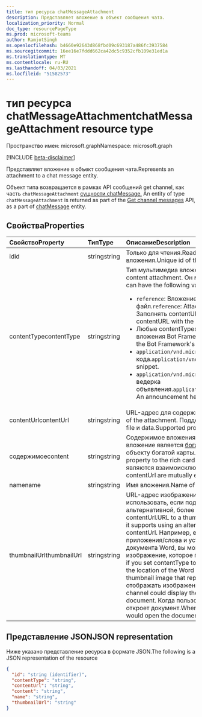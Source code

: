 ```yaml
---
title: тип ресурса chatMessageAttachment
description: Представляет вложение в объект сообщения чата.
localization_priority: Normal
doc_type: resourcePageType
ms.prod: microsoft-teams
author: RamjotSingh
ms.openlocfilehash: b4660e92643d868fbd09c693187a486fc3937584
ms.sourcegitcommit: 16ee16e7fddd662ca42dc5c9352cfb109e31ed1a
ms.translationtype: MT
ms.contentlocale: ru-RU
ms.lasthandoff: 04/03/2021
ms.locfileid: "51582573"
---
```

# <a name="chatmessageattachment-resource-type"></a><span data-ttu-id="1df08-103">тип ресурса chatMessageAttachment</span><span class="sxs-lookup"><span data-stu-id="1df08-103">chatMessageAttachment resource type</span></span>

<span data-ttu-id="1df08-104">Пространство имен: microsoft.graph</span><span class="sxs-lookup"><span data-stu-id="1df08-104">Namespace: microsoft.graph</span></span>

[!INCLUDE [beta-disclaimer](../../includes/beta-disclaimer.md)]

<span data-ttu-id="1df08-105">Представляет вложение в объект сообщения чата.</span><span class="sxs-lookup"><span data-stu-id="1df08-105">Represents an attachment to a chat message entity.</span></span>

<span data-ttu-id="1df08-106">Объект типа возвращается в рамках API сообщений get channel, как часть `chatMessageAttachment` [сущности chatMessage.](chatmessage.md) [](../api/channel-list-messages.md)</span><span class="sxs-lookup"><span data-stu-id="1df08-106">An entity of type `chatMessageAttachment` is returned as part of the [Get channel messages](../api/channel-list-messages.md) API, as a part of [chatMessage](chatmessage.md) entity.</span></span>

## <a name="properties"></a><span data-ttu-id="1df08-107">Свойства</span><span class="sxs-lookup"><span data-stu-id="1df08-107">Properties</span></span>
| <span data-ttu-id="1df08-108">Свойство</span><span class="sxs-lookup"><span data-stu-id="1df08-108">Property</span></span>     | <span data-ttu-id="1df08-109">Тип</span><span class="sxs-lookup"><span data-stu-id="1df08-109">Type</span></span>   |<span data-ttu-id="1df08-110">Описание</span><span class="sxs-lookup"><span data-stu-id="1df08-110">Description</span></span>|
|:---------------|:--------|:----------|
|<span data-ttu-id="1df08-111">id</span><span class="sxs-lookup"><span data-stu-id="1df08-111">id</span></span>|<span data-ttu-id="1df08-112">string</span><span class="sxs-lookup"><span data-stu-id="1df08-112">string</span></span>| <span data-ttu-id="1df08-113">Только для чтения.</span><span class="sxs-lookup"><span data-stu-id="1df08-113">Read-only.</span></span> <span data-ttu-id="1df08-114">Уникальный id вложения.</span><span class="sxs-lookup"><span data-stu-id="1df08-114">Unique id of the attachment.</span></span>|
|<span data-ttu-id="1df08-115">contentType</span><span class="sxs-lookup"><span data-stu-id="1df08-115">contentType</span></span>| <span data-ttu-id="1df08-116">string</span><span class="sxs-lookup"><span data-stu-id="1df08-116">string</span></span> | <span data-ttu-id="1df08-117">Тип мультимедиа вложения контента.</span><span class="sxs-lookup"><span data-stu-id="1df08-117">The media type of the content attachment.</span></span> <span data-ttu-id="1df08-118">Он может иметь следующие значения:</span><span class="sxs-lookup"><span data-stu-id="1df08-118">It can have the following values:</span></span> <br><ul><li><span data-ttu-id="1df08-119">`reference`: Вложение — это ссылка на другой файл.</span><span class="sxs-lookup"><span data-stu-id="1df08-119">`reference`: Attachment is a link to another file.</span></span> <span data-ttu-id="1df08-120">Заполнять contentURL ссылкой на объект.</span><span class="sxs-lookup"><span data-stu-id="1df08-120">Populate the contentURL with the link to the object.</span></span></li><li><span data-ttu-id="1df08-121">Любые contentTypes, поддерживаемые [](/azure/bot-service/rest-api/bot-framework-rest-connector-api-reference?#attachment-object) объектом вложения Bot Framework</span><span class="sxs-lookup"><span data-stu-id="1df08-121">Any contentTypes supported by the Bot Framework's [Attachment object](/azure/bot-service/rest-api/bot-framework-rest-connector-api-reference?#attachment-object)</span></span></li><li><span data-ttu-id="1df08-122">`application/vnd.microsoft.card.codesnippet`. Фрагмент кода.</span><span class="sxs-lookup"><span data-stu-id="1df08-122">`application/vnd.microsoft.card.codesnippet`: A code snippet.</span></span> </li><li><span data-ttu-id="1df08-123">`application/vnd.microsoft.card.announcement`: Заглавная ведерка объявления.</span><span class="sxs-lookup"><span data-stu-id="1df08-123">`application/vnd.microsoft.card.announcement`: An announcement header.</span></span> </li>|
|<span data-ttu-id="1df08-124">contentUrl</span><span class="sxs-lookup"><span data-stu-id="1df08-124">contentUrl</span></span>|<span data-ttu-id="1df08-125">string</span><span class="sxs-lookup"><span data-stu-id="1df08-125">string</span></span>|<span data-ttu-id="1df08-126">URL-адрес для содержимого вложения.</span><span class="sxs-lookup"><span data-stu-id="1df08-126">URL for the content of the attachment.</span></span> <span data-ttu-id="1df08-127">Поддерживаемые протоколы: http, https, file и data.</span><span class="sxs-lookup"><span data-stu-id="1df08-127">Supported protocols: http, https, file and data.</span></span>|
|<span data-ttu-id="1df08-128">содержимое</span><span class="sxs-lookup"><span data-stu-id="1df08-128">content</span></span>|<span data-ttu-id="1df08-129">string</span><span class="sxs-lookup"><span data-stu-id="1df08-129">string</span></span>|<span data-ttu-id="1df08-130">Содержимое вложения.</span><span class="sxs-lookup"><span data-stu-id="1df08-130">The content of the attachment.</span></span> <span data-ttu-id="1df08-131">Если вложение является [богатой картой,](/microsoftteams/platform/task-modules-and-cards/cards/cards-reference)установите свойство объекту богатой карты.</span><span class="sxs-lookup"><span data-stu-id="1df08-131">If the attachment is a [rich card](/microsoftteams/platform/task-modules-and-cards/cards/cards-reference), set the property to the rich card object.</span></span> <span data-ttu-id="1df08-132">Это свойство и contentUrl являются взаимоисключающими.</span><span class="sxs-lookup"><span data-stu-id="1df08-132">This property and contentUrl are mutually exclusive.</span></span>|
|<span data-ttu-id="1df08-133">name</span><span class="sxs-lookup"><span data-stu-id="1df08-133">name</span></span>|<span data-ttu-id="1df08-134">string</span><span class="sxs-lookup"><span data-stu-id="1df08-134">string</span></span>|<span data-ttu-id="1df08-135">Имя вложения.</span><span class="sxs-lookup"><span data-stu-id="1df08-135">Name of the attachment.</span></span>|
|<span data-ttu-id="1df08-136">thumbnailUrl</span><span class="sxs-lookup"><span data-stu-id="1df08-136">thumbnailUrl</span></span>| <span data-ttu-id="1df08-137">string</span><span class="sxs-lookup"><span data-stu-id="1df08-137">string</span></span> |<span data-ttu-id="1df08-138">URL-адрес изображения эскиза, который канал может использовать, если поддерживает использование альтернативной, более мелкой формы контента или contentUrl.</span><span class="sxs-lookup"><span data-stu-id="1df08-138">URL to a thumbnail image that the channel can use if it supports using an alternative, smaller form of content or contentUrl.</span></span> <span data-ttu-id="1df08-139">Например, если вы установите contentType для приложения/слова и установите contentUrl к расположению документа Word, вы можете включить эскизное изображение, которое представляет документ.</span><span class="sxs-lookup"><span data-stu-id="1df08-139">For example, if you set contentType to application/word and set contentUrl to the location of the Word document, you might include a thumbnail image that represents the document.</span></span> <span data-ttu-id="1df08-140">Канал может отображать изображение эскиза вместо документа.</span><span class="sxs-lookup"><span data-stu-id="1df08-140">The channel could display the thumbnail image instead of the document.</span></span> <span data-ttu-id="1df08-141">Когда пользователь щелкает изображение, канал откроет документ.</span><span class="sxs-lookup"><span data-stu-id="1df08-141">When the user clicks the image, the channel would open the document.</span></span>|

## <a name="json-representation"></a><span data-ttu-id="1df08-142">Представление JSON</span><span class="sxs-lookup"><span data-stu-id="1df08-142">JSON representation</span></span>
 <span data-ttu-id="1df08-143">Ниже указано представление ресурса в формате JSON.</span><span class="sxs-lookup"><span data-stu-id="1df08-143">The following is a JSON representation of the resource</span></span>

<!-- {
  "blockType": "resource",
  "optionalProperties": [
    "thumbnailUrl",
    "content",
    "contentUrl"
  ],
  "keyProperty": "id",
  "@odata.type": "microsoft.graph.chatMessageAttachment"
}-->

```json
{
  "id": "string (identifier)",
  "contentType": "string",
  "contentUrl": "string",
  "content": "string",
  "name": "string",
  "thumbnailUrl": "string"
}

```

<!-- uuid: 8fcb5dbc-d5aa-4681-8e31-b001d5168d79
2015-10-25 14:57:30 UTC -->
<!--
{
  "type": "#page.annotation",
  "description": "chat attachment resource",
  "keywords": "",
  "section": "documentation",
  "tocPath": "",
  "suppressions": []
}
-->


